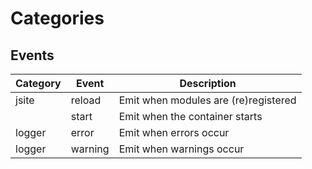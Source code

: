 # Categories

## Events

| Category | Event   | Description                          |
| -------- | ------- | ------------------------------------ |
| jsite    | reload  | Emit when modules are (re)registered |
|          | start   | Emit when the container starts       |
| logger   | error   | Emit when errors occur               |
| logger   | warning | Emit when warnings occur             |
